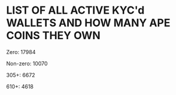 # LIST OF ALL ACTIVE KYC'd WALLETS AND HOW MANY APE COINS THEY OWN

Zero: 17984

Non-zero: 10070

305+: 6672

610+: 4618